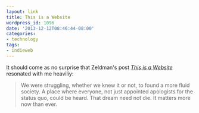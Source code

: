 ```yaml
---
layout: link
title: This is a Website
wordpress_id: 1096
date: '2013-12-12T08:46:44-08:00'
categories:
- technology
tags:
- indieweb
---
```

It should come as no surprise that Zeldman's post <cite>[This is a Website][]</cite> resonated with me heaviliy:

> We were struggling, whether we knew it or not, to found a more fluid society. A place where everyone, not just
> appointed apologists for the status quo, could be heard. That dream need not die. It matters more now than ever.

[This is a Website]: http://www.zeldman.com/2013/12/11/this-is-a-website/
